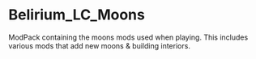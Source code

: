 # Belirium_LC_Moons

ModPack containing the moons mods used when playing.
This includes various mods that add new moons & building interiors.